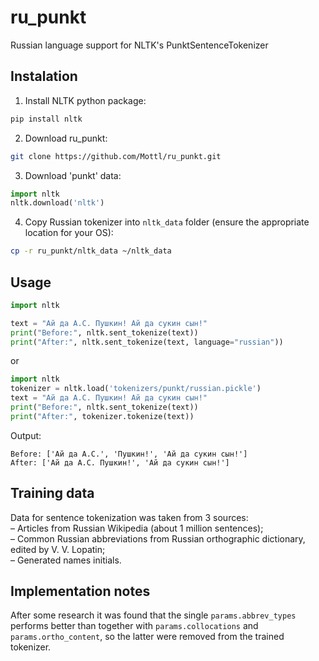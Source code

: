 # ru_punkt
Russian language support for NLTK's PunktSentenceTokenizer

## Instalation
1. Install NLTK python package:
```bash
pip install nltk
```

2. Download ru_punkt:
```bash
git clone https://github.com/Mottl/ru_punkt.git
```

3. Download 'punkt' data:
```python
import nltk
nltk.download('nltk')
```

4. Copy Russian tokenizer into `nltk_data` folder (ensure the appropriate location for your OS):
```bash
cp -r ru_punkt/nltk_data ~/nltk_data
```

## Usage
```python
import nltk

text = "Ай да А.С. Пушкин! Ай да сукин сын!"
print("Before:", nltk.sent_tokenize(text))
print("After:", nltk.sent_tokenize(text, language="russian"))
```
or 
```python
import nltk
tokenizer = nltk.load('tokenizers/punkt/russian.pickle')
text = "Ай да А.С. Пушкин! Ай да сукин сын!"
print("Before:", nltk.sent_tokenize(text))
print("After:", tokenizer.tokenize(text))
```

Output:
```
Before: ['Ай да А.С.', 'Пушкин!', 'Ай да сукин сын!']
After: ['Ай да А.С. Пушкин!', 'Ай да сукин сын!']
```

## Training data
Data for sentence tokenization was taken from 3 sources:  
– Articles from Russian Wikipedia (about 1 million sentences);  
– Common Russian abbreviations from Russian orthographic dictionary, edited by V. V. Lopatin;  
– Generated names initials.

## Implementation notes
After some research it was found that the single `params.abbrev_types` performs better than together with `params.collocations` and `params.ortho_content`, so the latter were removed from the trained tokenizer.
